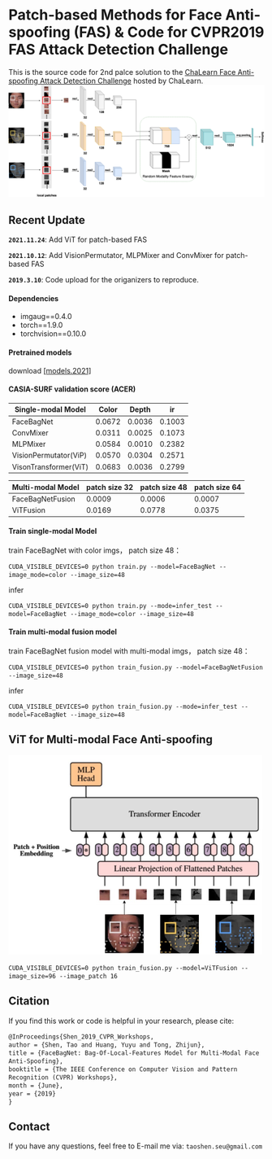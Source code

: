 # Patch-based Methods for Face Anti-spoofing (FAS) & Code for CVPR2019 FAS Attack Detection Challenge

This is the source code for 2nd palce solution to the [ChaLearn Face Anti-spoofing Attack Detection Challenge](https://sites.google.com/qq.com/face-anti-spoofing/winners-results/challengecvpr2019) hosted by ChaLearn. 
![image](docs/v1_fusion.png)

## Recent Update

**`2021.11.24`**: Add ViT for patch-based FAS

**`2021.10.12`**: Add VisionPermutator, MLPMixer and ConvMixer for patch-based FAS

**`2019.3.10`**: Code upload for the origanizers to reproduce. 

#### Dependencies
- imgaug==0.4.0
- torch==1.9.0
- torchvision==0.10.0

#### Pretrained models

download [\[models.2021\]](https://drive.google.com/file/d/1ygfWYrNacHZFKisIvuqzNcO0Nq3zzf-4/view?usp=sharing)

#### CASIA-SURF validation score (ACER)


| Single-modal Model                 | Color  | Depth  | ir     |
| --------------------- | ------ | ------ | ------ |
| FaceBagNet            | 0.0672 | 0.0036 | 0.1003 |
| ConvMixer             | 0.0311 | 0.0025 | 0.1073 |
| MLPMixer              | 0.0584 | 0.0010 | 0.2382 |
| VisionPermutator(ViP) | 0.0570 | 0.0304 | 0.2571 |
| VisonTransformer(ViT) | 0.0683 | 0.0036 | 0.2799 |

| Multi-modal Model         | patch size 32 | patch size 48 | patch size 64 |
| ----------------- | ------------- | ------------- | ------------- |
| FaceBagNetFusion  | 0.0009        | 0.0006        | 0.0007        |
| ViTFusion         | 0.0169        | 0.0778        | 0.0375        |

#### Train single-modal Model
train FaceBagNet with color imgs， patch size 48：
```
CUDA_VISIBLE_DEVICES=0 python train.py --model=FaceBagNet --image_mode=color --image_size=48
```
infer
```
CUDA_VISIBLE_DEVICES=0 python train.py --mode=infer_test --model=FaceBagNet --image_mode=color --image_size=48
```

#### Train multi-modal fusion model
train FaceBagNet fusion model with multi-modal imgs， patch size 48：
```
CUDA_VISIBLE_DEVICES=0 python train_fusion.py --model=FaceBagNetFusion --image_size=48
```
infer
```
CUDA_VISIBLE_DEVICES=0 python train_fusion.py --mode=infer_test --model=FaceBagNet --image_size=48
```

## ViT for Multi-modal Face Anti-spoofing 

<img src="./docs/vit.jpg" width="500px"></img>

```
CUDA_VISIBLE_DEVICES=0 python train_fusion.py --model=ViTFusion --image_size=96 --image_patch 16
```

## Citation
If you find this work or code is helpful in your research, please cite:
```
@InProceedings{Shen_2019_CVPR_Workshops,
author = {Shen, Tao and Huang, Yuyu and Tong, Zhijun},
title = {FaceBagNet: Bag-Of-Local-Features Model for Multi-Modal Face Anti-Spoofing},
booktitle = {The IEEE Conference on Computer Vision and Pattern Recognition (CVPR) Workshops},
month = {June},
year = {2019}
}
```

## Contact
If you have any questions, feel free to E-mail me via: `taoshen.seu@gmail.com`






